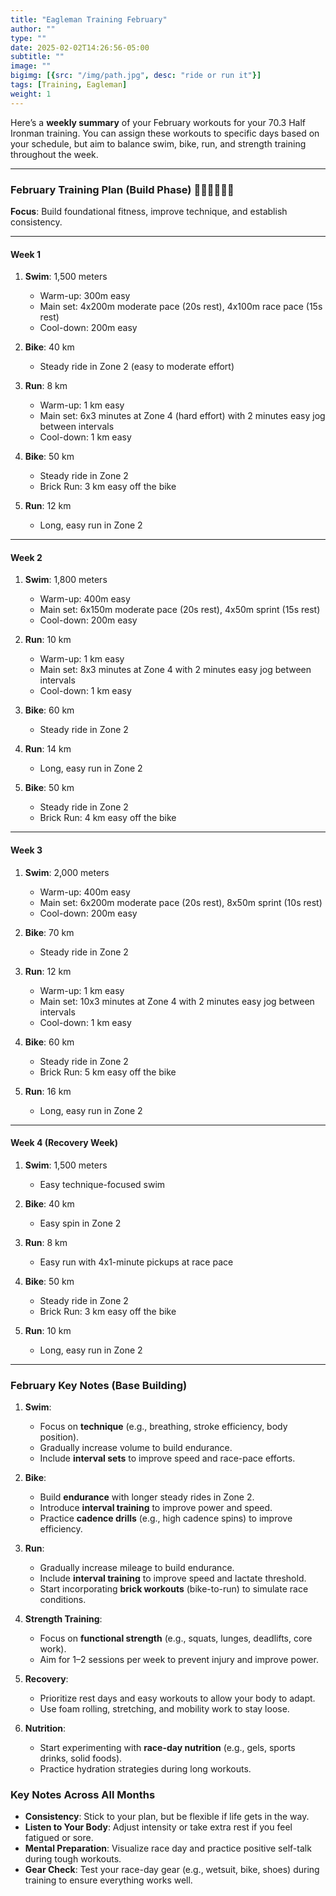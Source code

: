 ```yaml
---
title: "Eagleman Training February"
author: ""
type: ""
date: 2025-02-02T14:26:56-05:00
subtitle: ""
image: ""
bigimg: [{src: "/img/path.jpg", desc: "ride or run it"}]
tags: [Training, Eagleman]
weight: 1
---
```

Here’s a **weekly summary** of your February workouts for your 70.3 Half Ironman training. You can assign these workouts to specific days based on your schedule, but aim to balance swim, bike, run, and strength training throughout the week.

---

### **February Training Plan (Build Phase)** 🏊‍♂️🚴‍♂️🏃‍♂️ 
**Focus**: Build foundational fitness, improve technique, and establish consistency.

---

#### **Week 1**  
1. **Swim**: 1,500 meters  
   - Warm-up: 300m easy  
   - Main set: 4x200m moderate pace (20s rest), 4x100m race pace (15s rest)  
   - Cool-down: 200m easy  

2. **Bike**: 40 km  
   - Steady ride in Zone 2 (easy to moderate effort)  

3. **Run**: 8 km  
   - Warm-up: 1 km easy  
   - Main set: 6x3 minutes at Zone 4 (hard effort) with 2 minutes easy jog between intervals  
   - Cool-down: 1 km easy  

4. **Bike**: 50 km  
   - Steady ride in Zone 2  
   - Brick Run: 3 km easy off the bike  

5. **Run**: 12 km  
   - Long, easy run in Zone 2  

---

#### **Week 2**  
1. **Swim**: 1,800 meters  
   - Warm-up: 400m easy  
   - Main set: 6x150m moderate pace (20s rest), 4x50m sprint (15s rest)  
   - Cool-down: 200m easy  

2. **Run**: 10 km  
   - Warm-up: 1 km easy  
   - Main set: 8x3 minutes at Zone 4 with 2 minutes easy jog between intervals  
   - Cool-down: 1 km easy  

3. **Bike**: 60 km  
   - Steady ride in Zone 2  

4. **Run**: 14 km  
   - Long, easy run in Zone 2  

5. **Bike**: 50 km  
   - Steady ride in Zone 2  
   - Brick Run: 4 km easy off the bike  

---

#### **Week 3**  
1. **Swim**: 2,000 meters  
   - Warm-up: 400m easy  
   - Main set: 6x200m moderate pace (20s rest), 8x50m sprint (10s rest)  
   - Cool-down: 200m easy  

2. **Bike**: 70 km  
   - Steady ride in Zone 2  

3. **Run**: 12 km  
   - Warm-up: 1 km easy  
   - Main set: 10x3 minutes at Zone 4 with 2 minutes easy jog between intervals  
   - Cool-down: 1 km easy  

4. **Bike**: 60 km  
   - Steady ride in Zone 2  
   - Brick Run: 5 km easy off the bike  

5. **Run**: 16 km  
   - Long, easy run in Zone 2  

---

#### **Week 4 (Recovery Week)**  
1. **Swim**: 1,500 meters  
   - Easy technique-focused swim  

2. **Bike**: 40 km  
   - Easy spin in Zone 2  

3. **Run**: 8 km  
   - Easy run with 4x1-minute pickups at race pace  

4. **Bike**: 50 km  
   - Steady ride in Zone 2  
   - Brick Run: 3 km easy off the bike  

5. **Run**: 10 km  
   - Long, easy run in Zone 2  

---


### **February Key Notes (Base Building)**  

1. **Swim**:  
   - Focus on **technique** (e.g., breathing, stroke efficiency, body position).  
   - Gradually increase volume to build endurance.  
   - Include **interval sets** to improve speed and race-pace efforts.  

2. **Bike**:  
   - Build **endurance** with longer steady rides in Zone 2.  
   - Introduce **interval training** to improve power and speed.  
   - Practice **cadence drills** (e.g., high cadence spins) to improve efficiency.  

3. **Run**:  
   - Gradually increase mileage to build endurance.  
   - Include **interval training** to improve speed and lactate threshold.  
   - Start incorporating **brick workouts** (bike-to-run) to simulate race conditions.  

4. **Strength Training**:  
   - Focus on **functional strength** (e.g., squats, lunges, deadlifts, core work).  
   - Aim for 1–2 sessions per week to prevent injury and improve power.  

5. **Recovery**:  
   - Prioritize rest days and easy workouts to allow your body to adapt.  
   - Use foam rolling, stretching, and mobility work to stay loose.  

6. **Nutrition**:  
   - Start experimenting with **race-day nutrition** (e.g., gels, sports drinks, solid foods).  
   - Practice hydration strategies during long workouts. 
   
### **Key Notes Across All Months**  
- **Consistency**: Stick to your plan, but be flexible if life gets in the way.  
- **Listen to Your Body**: Adjust intensity or take extra rest if you feel fatigued or sore.  
- **Mental Preparation**: Visualize race day and practice positive self-talk during tough workouts.  
- **Gear Check**: Test your race-day gear (e.g., wetsuit, bike, shoes) during training to ensure everything works well. 